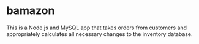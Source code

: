# bamazon
This is a Node.js and MySQL app that takes orders from customers and appropriately calculates all necessary changes to the inventory database.

